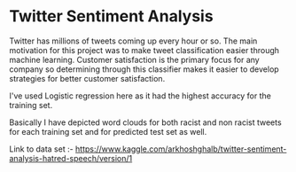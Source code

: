 # Twitter Sentiment Analysis

Twitter has millions of tweets coming up every hour or so. The main motivation for this project was to make tweet classification easier through machine learning. Customer satisfaction is the primary focus for any company so determining through this classifier makes it easier to develop strategies for better customer satisfaction. 

I've used Logistic regression here as it had the highest accuracy for the training set.

Basically I have depicted word clouds for both racist and non racist tweets for each training set and for predicted test set as well.

Link to data set :- https://www.kaggle.com/arkhoshghalb/twitter-sentiment-analysis-hatred-speech/version/1
